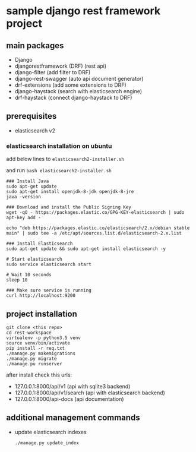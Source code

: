 # sample django rest framework project

## main packages

- Django
- djangorestframework (DRF) (rest api)
- django-filter (add filter to DRF)
- django-rest-swagger (auto api document generator)
- drf-extensions (add some extensions to DRF)
- django-haystack (search with elasticsearch engine)
- drf-haystack (connect django-haystack to DRF)

## prerequisites

- elasticsearch v2

### elasticsearch installation on ubuntu

add below lines to `elasticsearch2-installer.sh`

and run `bash elasticsearch2-installer.sh`

```
### Install Java
sudo apt-get update
sudo apt-get install openjdk-8-jdk openjdk-8-jre
java -version

### Download and install the Public Signing Key
wget -qO - https://packages.elastic.co/GPG-KEY-elasticsearch | sudo apt-key add -

echo "deb https://packages.elastic.co/elasticsearch/2.x/debian stable main" | sudo tee -a /etc/apt/sources.list.d/elasticsearch-2.x.list

### Install Elasticsearch
sudo apt-get update && sudo apt-get install elasticsearch -y

# Start elasticsearch
sudo service elasticsearch start

# Wait 10 seconds
sleep 10

### Make sure service is running
curl http://localhost:9200
```

## project installation

```
git clone <this repo>
cd rest-workspace
virtualenv -p python3.5 venv
source venv/bin/activate
pip install -r req.txt
./manage.py makemigrations
./manage.py migrate
./manage.pu runserver
```

after install check this urls:

- 127.0.0.1:8000/api/v1 (api with sqlite3 backend)
- 127.0.0.1:8000/api/v1/search (api with elasticsearch backend)
- 127.0.0.1:8000/api-docs (api documentation)

## additional management commands

- update elasticsearch indexes
  
  `./manage.py update_index`